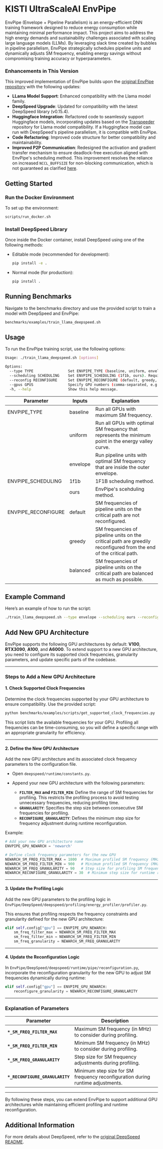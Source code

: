 # KISTI UltraScaleAI EnvPipe

EnvPipe (Envelope + Pipeline Parallelism) is an energy-efficient DNN training framework designed to reduce energy consumption while maintaining minimal performance impact. This project aims to address the high energy demands and sustainability challenges associated with scaling large language models (LLMs). By leveraging slack time created by bubbles in pipeline parallelism, EnvPipe strategically schedules pipeline units and dynamically adjusts SM frequency, enabling energy savings without compromising training accuracy or hyperparameters.

### Enhancements in This Version
This improved implementation of EnvPipe builds upon the [original EnvPipe repository](https://github.com/casys-kaist/EnvPipe) with the following updates:
- **LLama Model Support**: Enhanced compatibility with the Llama model family.
- **DeepSpeed Upgrade**: Updated for compatibility with the latest DeepSpeed library (v0.15.4).
- **Huggingface Integration**: Refactored code to seamlessly support Huggingface models, incorporating updates based on the [Transpeeder](https://github.com/HuangLK/transpeeder) repository for Llama model compatibility. If a Huggingface model can run with DeepSpeed's pipeline parallelism, it is compatible with EnvPipe.
- **Code Refactoring**: Improved code structure for better compatibility and maintainability.
- **Improved P2P Communication**: Redesigned the activation and gradient transfer mechanism to ensure deadlock-free execution aligned with EnvPipe's scheduling method. This improvement resolves the reliance on increased `NCCL_BUFFSIZE` for non-blocking communication, which is not guaranteed as clarified [here](https://github.com/NVIDIA/nccl/issues/1252#issuecomment-2058458352).

## Getting Started

### Run the Docker Environment
To set up the environment:
```bash
scripts/run_docker.sh
```

### Install DeepSpeed Library
Once inside the Docker container, install DeepSpeed using one of the following methods:
- Editable mode (recommended for development):
  ```bash
  pip install -e .
  ```
- Normal mode (for production):
  ```bash
  pip install .
  ```

## Running Benchmarks

Navigate to the benchmarks directory and use the provided script to train a model with DeepSpeed and EnvPipe:
```bash
benchmarks/examples/train_llama_deepspeed.sh
```

## Usage

To run the EnvPipe training script, use the following options:

```bash
Usage: ./train_llama_deepspeed.sh [options]

Options:
  --type TYPE                Set ENVPIPE_TYPE (baseline, uniform, envelope). Required.
  --scheduling SCHEDULING    Set ENVPIPE_SCHEDULING (1f1b, ours). Required.
  --reconfig RECONFIGURE     Set ENVPIPE_RECONFIGURE (default, greedy, balanced). Required.
  --gpus GPUS                Specify GPU numbers (comma-separated, e.g., 0,1,3). Required.
  -h, --help                 Show this help message.
```

| **Parameter** | **Inputs** | **Explanation** |
|---|---|---|
| ENVPIPE_TYPE | baseline | Run all GPUs with maximum SM frequency. |
|  | uniform | Run all GPUs with optimal SM frequency that represents the minimum point in the energy valley curve. |
|  | envelope | Run pipeline units with optimal SM frequency that are inside the outer envelope. |
| ENVPIPE_SCHEDULING | 1f1b | 1F1B scheduling method. |
|  | ours | EnvPipe's scehduling method. |
| ENVPIPE_RECONFIGURE | default | SM frequencies of pipeline units on the critical path are not reconfigured. |
|  | greedy |  SM frequencies of pipeline units on the critical path are greedily reconfigured from the end of the critical path. |
|  | balanced | SM frequencies of pipeline units on the critical path are balanced as much as possible. |

## Example Command

Here’s an example of how to run the script:

```bash
./train_llama_deepspeed.sh --type envelope --scheduling ours --reconfig balanced --gpus 0,1,3
```

## Add New GPU Architecture

EnvPipe supports the following GPU architectures by default: **V100**, **RTX3090**, **A100**, and **A6000**. To extend support to a new GPU architecture, you need to configure its supported clock frequencies, granularity parameters, and update specific parts of the codebase.

---

### Steps to Add a New GPU Architecture

#### 1. **Check Supported Clock Frequencies**
Determine the clock frequencies supported by your GPU architecture to ensure compatibility. Use the provided script:

```bash
python benchmarks/examples/scripts/get_supported_clock_frequencies.py
```

This script lists the available frequencies for your GPU. Profiling all frequencies can be time-consuming, so you will define a specific range with an appropriate granularity for efficiency.

---

#### 2. **Define the New GPU Architecture**
Add the new GPU architecture and its associated clock frequency parameters to the configuration file.

- Open `deepspeed/runtime/constants.py`.
- Append your new GPU architecture with the following parameters:

  - **`FILTER_MAX` and `FILTER_MIN`**: Define the range of SM frequencies for profiling. This restricts the profiling process to avoid testing unnecessary frequencies, reducing profiling time.
  - **`GRANULARITY`**: Specifies the step size between consecutive SM frequencies for profiling.
  - **`RECONFIGURE_GRANULARITY`**: Defines the minimum step size for frequency adjustment during runtime reconfiguration.

Example:

```python
# Add your new GPU architecture name
ENVPIPE_GPU_NEWARCH = 'newarch'

# Define clock frequency parameters for the new GPU
NEWARCH_SM_FREQ_FILTER_MAX = 1800  # Maximum profiled SM frequency (MHz)
NEWARCH_SM_FREQ_FILTER_MIN = 900   # Minimum profiled SM frequency (MHz)
NEWARCH_SM_FREQ_GRANULARITY = 90   # Step size for profiling SM frequency (MHz)
NEWARCH_RECONFIGURE_GRANULARITY = 30  # Minimum step size for runtime reconfiguration (MHz)
```

---

#### 3. **Update the Profiling Logic**
Add the new GPU parameters to the profiling logic in `EnvPipe/DeepSpeed/deepspeed/profiling/energy_profiler/profiler.py`.

This ensures that profiling respects the frequency constraints and granularity defined for the new GPU architecture:

```python
elif self.config["gpu"] == ENVPIPE_GPU_NEWARCH:
    sm_freq_filter_max = NEWARCH_SM_FREQ_FILTER_MAX
    sm_freq_filter_min = NEWARCH_SM_FREQ_FILTER_MIN
    sm_freq_granularity = NEWARCH_SM_FREQ_GRANULARITY
```

---

#### 4. **Update the Reconfiguration Logic**
In `EnvPipe/DeepSpeed/deepspeed/runtime/pipe/reconfiguration.py`, incorporate the reconfiguration granularity for the new GPU to adjust SM frequencies dynamically during runtime:

```python
elif self.config["gpu"] == ENVPIPE_GPU_NEWARCH:
    reconfigure_granularity = NEWARCH_RECONFIGURE_GRANULARITY
```

---

### Explanation of Parameters

| **Parameter**               | **Description**                                                                 |
|------------------------------|---------------------------------------------------------------------------------|
| **`*_SM_FREQ_FILTER_MAX`**   | Maximum SM frequency (in MHz) to consider during profiling.                     |
| **`*_SM_FREQ_FILTER_MIN`**   | Minimum SM frequency (in MHz) to consider during profiling.                     |
| **`*_SM_FREQ_GRANULARITY`**  | Step size for SM frequency adjustments during profiling.                        |
| **`*_RECONFIGURE_GRANULARITY`** | Minimum step size for SM frequency reconfiguration during runtime adjustments. |

---

By following these steps, you can extend EnvPipe to support additional GPU architectures while maintaining efficient profiling and runtime reconfiguration.

## Additional Information

For more details about DeepSpeed, refer to the [original DeepSpeed README](./README_deepspeed.md).
